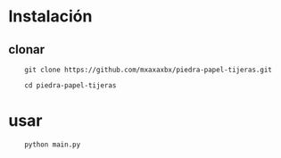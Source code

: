 # Instalación

## clonar 

```
    git clone https://github.com/mxaxaxbx/piedra-papel-tijeras.git
```

```
    cd piedra-papel-tijeras
```

# usar

```
    python main.py
```
